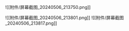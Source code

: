

![[附件/屏幕截图_20240506_213750.png]]

![[附件/屏幕截图_20240506_213801.png]]
![[附件/屏幕截图_20240506_213817.png]]

